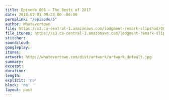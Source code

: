 ```yaml
---
title: Episode 005 – The Bests of 2017
date: 2018-02-01 09:23:00 -06:00
permalink: "/episode/5"
author: Whatevertown
file: https://s3.ca-central-1.amazonaws.com/lodgment-remark-slipshod/005.mp3
file_itunes: https://s3.ca-central-1.amazonaws.com/lodgment-remark-slipshod/005.m4a
stitcher: 
soundcloud: 
googleplay: 
itunes: 
artwork: http://whatevertown.com/dist/artwork/artwork_default.jpg
summary: 
excerpt: 
duration: 
length: 
explicit: 'no'
block: 'no'
layout: post
---
```


